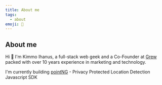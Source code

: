 ```yaml
---
title: About me
tags:
  - about
emoji: 👋
---
```


## About me

Hi 👋 I'm Kimmo Ihanus, a full-stack web geek and a Co-Founder at [Grew](https://grew.dev) packed with over 10 years experience in marketing and technology.

I'm currently building [pointNG](https://pointng.io) -  Privacy Protected Location Detection Javascript SDK
<!-- 
```js
{
  resolve: 'gatsby-theme-code-notes',
  options: {
    contentPath: 'notes',
    basePath: '/',
    showThemeInfo: true,
    showDescriptionInSidebar: true,
  },
},
``` -->
